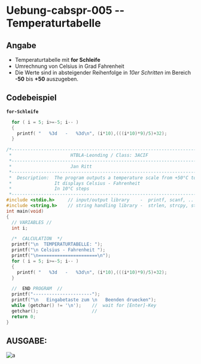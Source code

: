 # Uebung-cabspr-005  --  Temperaturtabelle

## Angabe
* Temperaturtabelle mit **for Schleife**
* Umrechnung von Celsius in Grad Fahrenheit
* Die Werte sind in absteigender Reihenfolge in *10er Schritten* im Bereich **-50** bis **+50** auszugeben.

## Codebeispiel
**`for-Schleife`**
```c
  for ( i = 5; i>=-5; i-- )
  {
    printf( "   %3d   -   %3d\n", (i*10),(((i*10)*9)/5)+32);
  }
```

```c
/*------------------------------------------------------------------------------
 *                      HTBLA-Leonding / Class: 3ACIF                           
 *------------------------------------------------------------------------------
 *                      Jan Ritt                                                
 *------------------------------------------------------------------------------
 *  Description:  The program outputs a temperature scale from +50°C to -50°C   
 *                It displays Celsius - Fahrenheit                              
 *                In 10°C steps
 *----------------------------------------------------------------------------*/
#include <stdio.h>     // input/output library    -  printf, scanf, ..
#include <string.h>    // string handling library -  strlen, strcpy, strcmp, ..
int main(void)
{ 
  // VARIABLES //
  int i;

  /*  CALCULATION  */
  printf("\n  TEMPERATURTABELLE: ");
  printf("\n Celsius - Fahrenheit ");
  printf("\n======================\n");  
  for ( i = 5; i>=-5; i-- )
  {
    printf( "   %3d   -   %3d\n", (i*10),(((i*10)*9)/5)+32);
  }

  //  END PROGRAM  //
  printf("----------------------");
  printf("\n   Eingabetaste zum \n   Beenden druecken");
  while (getchar() != '\n');    //  wait for [Enter]-Key
  getchar();                    //
  return 0;
}
```

## AUSGABE:
![a](https://github.com/IxI-Enki/Uebung-cabspr-005/assets/138018029/012650a2-7ff7-4059-a4e3-4cc6f02eabdd)

